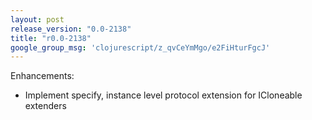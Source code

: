 ```yaml
---
layout: post
release_version: "0.0-2138"
title: "r0.0-2138"
google_group_msg: 'clojurescript/z_qvCeYmMgo/e2FiHturFgcJ'
---
```


Enhancements:

* Implement specify, instance level protocol extension for ICloneable extenders
